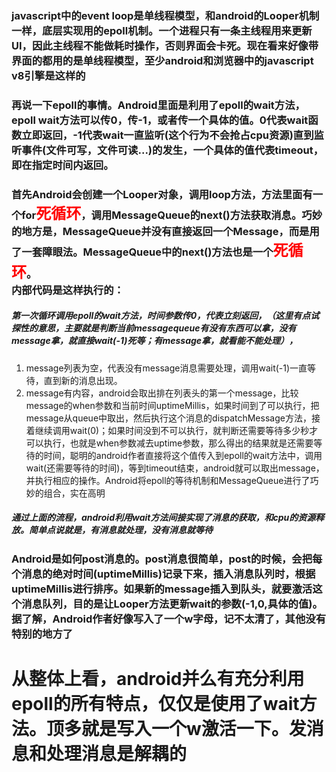### javascript中的event loop是单线程模型，和android的Looper机制一样，底层实现用的epoll机制。一个进程只有一条主线程用来更新UI，因此主线程不能做耗时操作，否则界面会卡死。现在看来好像带界面的都用的是单线程模型，至少android和浏览器中的javascript v8引擎是这样的
### 再说一下epoll的事情。Android里面是利用了epoll的wait方法，epoll wait方法可以传0，传-1，或者传一个具体的值。0代表wait函数立即返回，-1代表wait一直监听(这个行为不会抢占cpu资源)直到监听事件(文件可写，文件可读...)的发生，一个具体的值代表timeout，即在指定时间内返回。
### 首先Android会创建一个Looper对象，调用loop方法，方法里面有一个for<font color=red  size=5>死循环</font>，调用MessageQueue的next()方法获取消息。巧妙的地方是，MessageQueue并没有直接返回一个Message，而是用了一套障眼法。MessageQueue中的next()方法也是一个<font color=red  size=5>死循环</font>。<br>内部代码是这样执行的：
##### 第一次循环调用epoll的wait方法，时间参数传0，代表立刻返回，（这里有点试探性的意思，主要就是判断当前messagequeue有没有东西可以拿，没有message拿，就直接wait(-1)死等；有message拿，就看能不能处理），
1. message列表为空，代表没有message消息需要处理，调用wait(-1)一直等待，直到新的消息出现。
2. message有内容，android会取出排在列表头的第一个message，比较message的when参数和当前时间uptimeMillis，如果时间到了可以执行，把message从queue中取出，然后执行这个消息的dispatchMessage方法，接着继续调用wait(0)；如果时间没到不可以执行，就判断还需要等待多少秒才可以执行，也就是when参数减去uptime参数，那么得出的结果就是还需要等待的时间，聪明的android作者直接将这个值传入到epoll的wait方法中，调用wait(还需要等待的时间)，等到timeout结束，android就可以取出message，并执行相应的操作。Android将epoll的等待机制和MessageQueue进行了巧妙的组合，实在高明
##### 通过上面的流程，android利用wait方法间接实现了消息的获取，和cpu的资源释放。简单点说就是，有消息就处理，没有消息就等待
### Android是如何post消息的。post消息很简单，post的时候，会把每个消息的绝对时间(uptimeMillis)记录下来，插入消息队列时，根据uptimeMillis进行排序。如果新的message插入到队头，就要激活这个消息队列，目的是让Looper方法更新wait的参数(-1,0,具体的值)。据了解，Android作者好像写入了一个w字母，记不太清了，其他没有特别的地方了
# 从整体上看，android并么有充分利用epoll的所有特点，仅仅是使用了wait方法。顶多就是写入一个w激活一下。发消息和处理消息是解耦的
